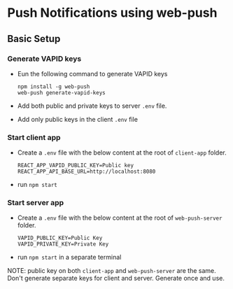 # Push Notifications using web-push

## Basic Setup

### Generate VAPID keys

- Eun the following command to generate VAPID keys

  ```
  npm install -g web-push
  web-push generate-vapid-keys
  ```

- Add both public and private keys to server `.env` file.

- Add only public keys in the client `.env` file

### Start client app

- Create a `.env` file with the below content at the root of `client-app` folder.

  ```
  REACT_APP_VAPID_PUBLIC_KEY=Public key
  REACT_APP_API_BASE_URL=http://localhost:8080
  ```

- run `npm start`

### Start server app

- Create a `.env` file with the below content at the root of `web-push-server` folder.

  ```
  VAPID_PUBLIC_KEY=Public Key
  VAPID_PRIVATE_KEY=Private Key
  ```

- run `npm start` in a separate terminal

NOTE: public key on both `client-app` and `web-push-server` are the same. Don't generate separate keys for client and server. Generate once and use.
